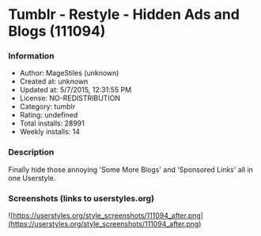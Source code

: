 # Tumblr - Restyle - Hidden Ads and Blogs (111094)

### Information
- Author: MageStiles (unknown)
- Created at: unknown
- Updated at: 5/7/2015, 12:31:55 PM
- License: NO-REDISTRIBUTION
- Category: tumblr
- Rating: undefined
- Total installs: 28991
- Weekly installs: 14


### Description
Finally hide those annoying 'Some More Blogs' and 'Sponsored Links' all in one Userstyle.


### Screenshots (links to userstyles.org)
![https://userstyles.org/style_screenshots/111094_after.png](https://userstyles.org/style_screenshots/111094_after.png)


